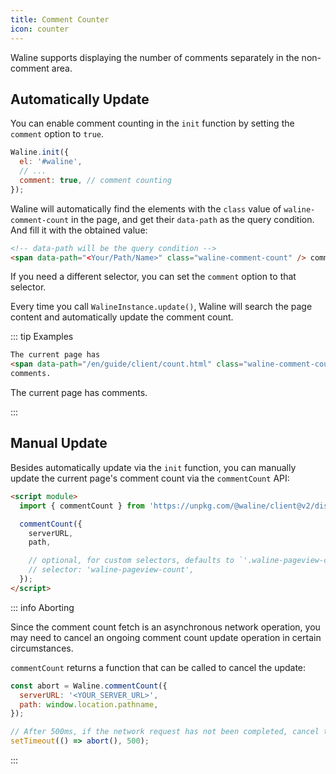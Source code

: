 ```yaml
---
title: Comment Counter
icon: counter
---
```


Waline supports displaying the number of comments separately in the non-comment area.

<!-- more -->

## Automatically Update

You can enable comment counting in the `init` function by setting the `comment` option to `true`.

```js
Waline.init({
  el: '#waline',
  // ...
  comment: true, // comment counting
});
```

Waline will automatically find the elements with the `class` value of `waline-comment-count` in the page, and get their `data-path` as the query condition. And fill it with the obtained value:

```html
<!-- data-path will be the query condition -->
<span data-path="<Your/Path/Name>" class="waline-comment-count" /> comments
```

If you need a different selector, you can set the `comment` option to that selector.

Every time you call `WalineInstance.update()`, Waline will search the page content and automatically update the comment count.

::: tip Examples

```html
The current page has
<span data-path="/en/guide/client/count.html" class="waline-comment-count" />
comments.
```

The current page has
<span data-path="/en/guide/client/count.html" class="waline-comment-count" /> comments.

:::

## Manual Update

Besides automatically update via the `init` function, you can manually update the current page's comment count via the `commentCount` API:

```html
<script module>
  import { commentCount } from 'https://unpkg.com/@waline/client@v2/dist/comment.mjs';

  commentCount({
    serverURL,
    path,

    // optional, for custom selectors, defaults to `'.waline-pageview-count'`
    // selector: 'waline-pageview-count',
  });
</script>
```

::: info Aborting

Since the comment count fetch is an asynchronous network operation, you may need to cancel an ongoing comment count update operation in certain circumstances.

`commentCount` returns a function that can be called to cancel the update:

```js
const abort = Waline.commentCount({
  serverURL: '<YOUR_SERVER_URL>',
  path: window.location.pathname,
});

// After 500ms, if the network request has not been completed, cancel this operation
setTimeout(() => abort(), 500);
```

:::
